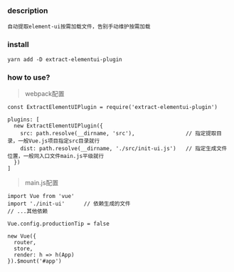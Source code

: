 ### description
```
自动提取element-ui按需加载文件，告别手动维护按需加载
```

### install
```
yarn add -D extract-elementui-plugin
```

### how to use?

> webpack配置

```
const ExtractElementUIPlugin = require('extract-elementui-plugin')

plugins: [
  new ExtractElementUIPlugin({
    src: path.resolve(__dirname, 'src'),				// 指定提取目录，一般Vue.js项目指定src目录就行
    dist: path.resolve(__dirname, './src/init-ui.js')	// 指定生成文件位置，一般同入口文件main.js平级就行
  })
]
```

> main.js配置

```
import Vue from 'vue'
import './init-ui'		// 依赖生成的文件
// ...其他依赖

Vue.config.productionTip = false

new Vue({
  router,
  store,
  render: h => h(App)
}).$mount('#app')
```
